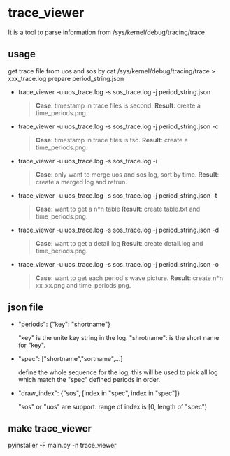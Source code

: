 # trace_viewer


It is a tool to parse information from /sys/kernel/debug/tracing/trace

## usage

get trace file from uos and sos by cat /sys/kernel/debug/tracing/trace > xxx_trace.log
prepare period_string.json

* trace_viewer -u uos_trace.log -s sos_trace.log -j period_string.json

    > **Case**: timestamp in trace files is second.
    **Result**: create a time_periods.png.

* trace_viewer -u uos_trace.log -s sos_trace.log -j period_string.json -c

    > **Case**: timestamp in trace files is tsc.
    **Result**: create a time_periods.png.

* trace_viewer -u uos_trace.log -s sos_trace.log -i

    > **Case**: only want to merge uos and sos log, sort by time.
    **Result**: create a merged log and retrun.

* trace_viewer -u uos_trace.log -s sos_trace.log -j period_string.json -t

    > **Case**: want to get a n*n table
    **Result**: create table.txt and time_periods.png.

* trace_viewer -u uos_trace.log -s sos_trace.log -j period_string.json -d

    > **Case**: want to get a detail log
    **Result**: create detail.log and time_periods.png.

* trace_viewer -u uos_trace.log -s sos_trace.log -j period_string.json -o

    > **Case**: want to get each period's wave picture.
    **Result**: create n*n xx_xx.png and time_periods.png.

## json file

* "periods": {"key": "shortname"}

    "key" is the unite key string in the log.
    "shrotname": is the short name for "key".

* "spec": ["shortname","sortname",...]

    define the whole sequence for the log, this will be used to pick all log which match the "spec" defined periods in order.

* "draw_index": {"sos", [index in "spec", index in "spec"]} 

    "sos" or "uos" are support.
    range of index is [0, length of "spec")



## make trace_viewer

pyinstaller -F main.py -n trace_viewer
